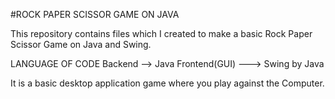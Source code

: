 #ROCK PAPER SCISSOR GAME ON JAVA

This repository contains files which I created to make a basic Rock Paper Scissor Game on Java and Swing.

LANGUAGE OF CODE
Backend --> Java
Frontend(GUI) ---> Swing by Java

It is a basic desktop application game where you play against the Computer.
